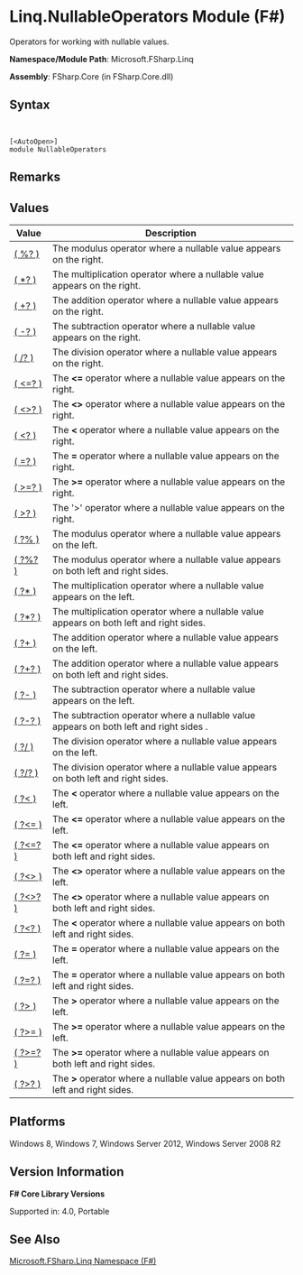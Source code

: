 # Linq.NullableOperators Module (F#)

Operators for working with nullable values.

**Namespace/Module Path**: Microsoft.FSharp.Linq

**Assembly**: FSharp.Core (in FSharp.Core.dll)


## Syntax


```


[<AutoOpen>]
module NullableOperators

```



## Remarks

## Values


|Value|Description|
|-----|-----------|
|[( %? )](http://msdn.microsoft.com/en-us/library/a4c178e5-eec4-42e8-847f-90b24fc609fe)|The modulus operator where a nullable value appears on the right.|
|[( &#42;? )](http://msdn.microsoft.com/en-us/library/04c47870-de7b-480d-98a0-f47593b4ffac)|The multiplication operator where a nullable value appears on the right.|
|[( +? )](http://msdn.microsoft.com/en-us/library/74772ea8-f010-493e-bdb5-ba347f2fd4f1)|The addition operator where a nullable value appears on the right.|
|[( -? )](http://msdn.microsoft.com/en-us/library/4a345c07-314a-48f1-b557-ce072583589c)|The subtraction operator where a nullable value appears on the right.|
|[( /? )](http://msdn.microsoft.com/en-us/library/1de07646-3778-476d-8c61-5d37495d463c)|The division operator where a nullable value appears on the right.|
|[( &lt;=? )](http://msdn.microsoft.com/en-us/library/02454a0f-30ca-4e77-ad84-ee7837461804)|The **&lt;=** operator where a nullable value appears on the right.|
|[( &lt;&gt;? )](http://msdn.microsoft.com/en-us/library/3179aace-70c4-4911-9258-619592214976)|The **&lt;&gt;** operator where a nullable value appears on the right.|
|[( &lt;? )](http://msdn.microsoft.com/en-us/library/be9ea40f-a67f-4e98-8067-a14046752e8b)|The **&lt;** operator where a nullable value appears on the right.|
|[( =? )](http://msdn.microsoft.com/en-us/library/d2102894-6a51-475d-890a-735568c31f87)|The **=** operator where a nullable value appears on the right.|
|[( &gt;=? )](http://msdn.microsoft.com/en-us/library/0a255d8e-8cae-4160-ae61-243a5d96583f)|The **&gt;=** operator where a nullable value appears on the right.|
|[( &gt;? )](http://msdn.microsoft.com/en-us/library/0ad1284b-de48-4a04-83d8-b6f13c9c8936)|The '&gt;' operator where a nullable value appears on the right.|
|[( ?% )](http://msdn.microsoft.com/en-us/library/44297bba-1bd9-4ed2-a848-f1e1e598db87)|The modulus operator where a nullable value appears on the left.|
|[( ?%? )](http://msdn.microsoft.com/en-us/library/dd555f20-1be3-4b8d-81f1-bf1921e62fda)|The modulus operator where a nullable value appears on both left and right sides.|
|[( ?&#42; )](http://msdn.microsoft.com/en-us/library/519da708-5ad6-4075-9d74-d00441cd6078)|The multiplication operator where a nullable value appears on the left.|
|[( ?&#42;? )](http://msdn.microsoft.com/en-us/library/e57057ba-9c3a-40ec-8401-150c2b25f75b)|The multiplication operator where a nullable value appears on both left and right sides.|
|[( ?+ )](http://msdn.microsoft.com/en-us/library/2e8ddd05-b3f3-41b3-9d73-938d9e540f3f)|The addition operator where a nullable value appears on the left.|
|[( ?+? )](http://msdn.microsoft.com/en-us/library/57f28137-0f42-43d2-92af-cad8c6c9d05f)|The addition operator where a nullable value appears on both left and right sides.|
|[( ?- )](http://msdn.microsoft.com/en-us/library/f237a7a6-89f2-48b2-a2fe-f0b98a2bedc2)|The subtraction operator where a nullable value appears on the left.|
|[( ?-? )](http://msdn.microsoft.com/en-us/library/e0024142-1d2a-4607-a39c-1eb1e86fa25a)|The subtraction operator where a nullable value appears on both left and right sides .|
|[( ?/ )](http://msdn.microsoft.com/en-us/library/add02a42-f556-40a7-a168-fbf2053322e3)|The division operator where a nullable value appears on the left.|
|[( ?/? )](http://msdn.microsoft.com/en-us/library/b17be0ac-bf98-4590-861d-a4dd6c6fa535)|The division operator where a nullable value appears on both left and right sides.|
|[( ?&lt; )](http://msdn.microsoft.com/en-us/library/b71897f0-6e29-4c58-b0a7-a5bfa6f88917)|The **&lt;** operator where a nullable value appears on the left.|
|[( ?&lt;= )](http://msdn.microsoft.com/en-us/library/56fddf0a-e4ca-4891-a3be-fad1876be3b6)|The **&lt;=** operator where a nullable value appears on the left.|
|[( ?&lt;=? )](http://msdn.microsoft.com/en-us/library/5c37c28c-0b57-4da5-be11-5a123f7e8ee4)|The **&lt;=** operator where a nullable value appears on both left and right sides.|
|[( ?&lt;&gt; )](http://msdn.microsoft.com/en-us/library/3643a5a8-2ea5-4ad6-82c4-83927c3884a0)|The **&lt;&gt;** operator where a nullable value appears on the left.|
|[( ?&lt;&gt;? )](http://msdn.microsoft.com/en-us/library/5da813d8-ee75-45b8-9ef4-146dcb6d394d)|The **&lt;&gt;** operator where a nullable value appears on both left and right sides.|
|[( ?&lt;? )](http://msdn.microsoft.com/en-us/library/6f1962c8-5605-468c-94ae-f379ae98e17d)|The **&lt;** operator where a nullable value appears on both left and right sides.|
|[( ?= )](http://msdn.microsoft.com/en-us/library/5cdc8ff6-244b-49cf-9376-69ecf249fd7c)|The **=** operator where a nullable value appears on the left.|
|[( ?=? )](http://msdn.microsoft.com/en-us/library/5f793f29-1084-4570-b1c1-17c1b7ef764b)|The **=** operator where a nullable value appears on both left and right sides.|
|[( ?&gt; )](http://msdn.microsoft.com/en-us/library/62dc0021-1312-4ac3-be87-798b60b81bb6)|The **&gt;** operator where a nullable value appears on the left.|
|[( ?&gt;= )](http://msdn.microsoft.com/en-us/library/94d29e32-a204-4f60-a527-6b0af86268f3)|The **&gt;=** operator where a nullable value appears on the left.|
|[( ?&gt;=? )](http://msdn.microsoft.com/en-us/library/3051a50f-d276-4c84-9d73-bf2efeddef94)|The **&gt;=** operator where a nullable value appears on both left and right sides.|
|[( ?&gt;? )](http://msdn.microsoft.com/en-us/library/dc18b6fa-30c4-47b0-9057-794439378a05)|The **&gt;** operator where a nullable value appears on both left and right sides.|

## Platforms
Windows 8, Windows 7, Windows Server 2012, Windows Server 2008 R2


## Version Information
**F# Core Library Versions**

Supported in: 4.0, Portable




## See Also
[Microsoft.FSharp.Linq Namespace &#40;F&#35;&#41;](Microsoft.FSharp.Linq+Namespace+%28FSharp%29.md)

